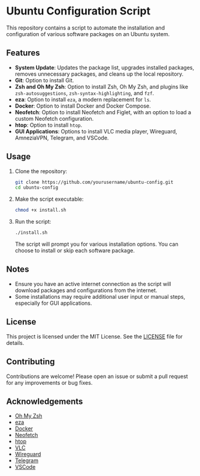 # Ubuntu Configuration Script

This repository contains a script to automate the installation and configuration of various software packages on an Ubuntu system.

## Features

- **System Update**: Updates the package list, upgrades installed packages, removes unnecessary packages, and cleans up the local repository.
- **Git**: Option to install Git.
- **Zsh and Oh My Zsh**: Option to install Zsh, Oh My Zsh, and plugins like `zsh-autosuggestions`, `zsh-syntax-highlighting`, and `fzf`.
- **eza**: Option to install `eza`, a modern replacement for `ls`.
- **Docker**: Option to install Docker and Docker Compose.
- **Neofetch**: Option to install Neofetch and Figlet, with an option to load a custom Neofetch configuration.
- **htop**: Option to install `htop`.
- **GUI Applications**: Options to install VLC media player, Wireguard, AmneziaVPN, Telegram, and VSCode.

## Usage

1. Clone the repository:

   ```bash
   git clone https://github.com/yourusername/ubuntu-config.git
   cd ubuntu-config
   ```

2. Make the script executable:

   ```bash
   chmod +x install.sh
   ```

3. Run the script:

   ```bash
   ./install.sh
   ```

   The script will prompt you for various installation options. You can choose to install or skip each software package.

## Notes

- Ensure you have an active internet connection as the script will download packages and configurations from the internet.
- Some installations may require additional user input or manual steps, especially for GUI applications.

## License

This project is licensed under the MIT License. See the [LICENSE](LICENSE) file for details.

## Contributing

Contributions are welcome! Please open an issue or submit a pull request for any improvements or bug fixes.

## Acknowledgements

- [Oh My Zsh](https://ohmyz.sh/)
- [eza](https://github.com/eza-community/eza)
- [Docker](https://www.docker.com/)
- [Neofetch](https://github.com/dylanaraps/neofetch)
- [htop](https://htop.dev/)
- [VLC](https://www.videolan.org/vlc/)
- [Wireguard](https://www.wireguard.com/)
- [Telegram](https://desktop.telegram.org/)
- [VSCode](https://code.visualstudio.com/)
